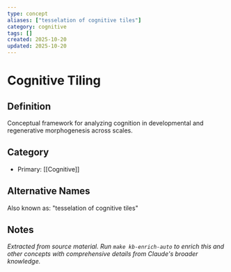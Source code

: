 ```yaml
---
type: concept
aliases: ["tesselation of cognitive tiles"]
category: cognitive
tags: []
created: 2025-10-20
updated: 2025-10-20
---
```


# Cognitive Tiling

## Definition

Conceptual framework for analyzing cognition in developmental and regenerative morphogenesis across scales.

## Category

- Primary: [[Cognitive]]

## Alternative Names

Also known as: "tesselation of cognitive tiles"

## Notes

*Extracted from source material. Run `make kb-enrich-auto` to enrich this and other concepts with comprehensive details from Claude's broader knowledge.*
